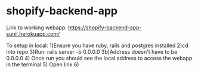 # shopify-backend-app

Link to working webapp: https://shopify-backend-app-sunil.herokuapp.com/

To setup in local:
 1)Ensure you have ruby, rails and postgres installed
 2)cd into repo
 3)Run: rails server -b 0.0.0.0
  3b)Address doesn't have to be 0.0.0.0
 4) Once run you should see the local address to access the webapp in the terminal
 5) Open link
 6) 
